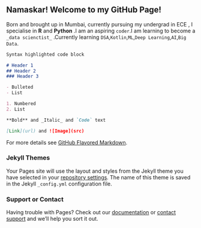 ## Namaskar! Welcome to my GitHub Page!
Born and brought up in Mumbai, currently pursuing my undergrad in ECE , I specialise in **R** and **Python**
.I am an aspiring `coder`.I am learning to become a `_data scienctist_` .Currently learning `DSA`,`Kotlin`,`ML`,`Deep Learning`,`AI`,`Big Data`.


```markdown
Syntax highlighted code block

# Header 1
## Header 2
### Header 3

- Bulleted
- List

1. Numbered
2. List

**Bold** and _Italic_ and `Code` text

[Link](url) and ![Image](src)
```

For more details see [GitHub Flavored Markdown](https://guides.github.com/features/mastering-markdown/).

### Jekyll Themes

Your Pages site will use the layout and styles from the Jekyll theme you have selected in your [repository settings](https://github.com/Anikhet/Anikhet.github.io/settings). The name of this theme is saved in the Jekyll `_config.yml` configuration file.

### Support or Contact

Having trouble with Pages? Check out our [documentation](https://help.github.com/categories/github-pages-basics/) or [contact support](https://github.com/contact) and we’ll help you sort it out.
